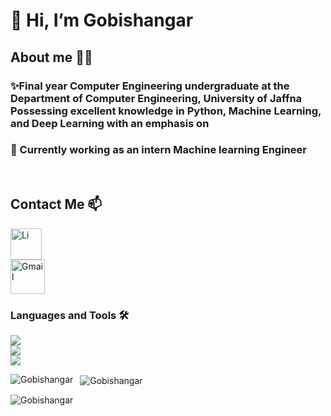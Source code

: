 # 👋 Hi, I’m Gobishangar

## About me 👨‍💻

### ✨Final year Computer Engineering undergraduate at the Department of Computer Engineering, University of Jaffna Possessing excellent knowledge in Python, Machine Learning, and Deep Learning with an emphasis on 

### 🌱 Currently working as an intern Machine learning Engineer 

<br />

## Contact Me 📫

<p align="left">
    <a  href="https://www.linkedin.com/in/gobi-shangar/" target="_blank" rel="noreferrer">
       <img src="https://skillicons.dev/icons?i=linkedin" alt="Li" width="50" height="50" />
      </a> <br/>
    <a href="mailto:gobishangar11@gmail.com" target="_blank" rel="noreferrer">
      <img src="https://www.gstatic.com/images/icons/material/product/2x/gmail_48dp.png" alt="Gmail" width="55" height="55">
    </a>
</p>

### Languages and Tools 🛠

<p align="left"> 
    <img src="https://skillicons.dev/icons?i=py,java,r,matlab,cpp,mysql,dart,js,mongodb" />
    <br/>
    <img src="https://skillicons.dev/icons?i=pytorch,tensorflow,react,aws,flask" />
    <br/>
    <img src="https://skillicons.dev/icons?i=idea,figma,git,github,vscode,linux" />

</p>

<p>
    <img align="left" src="https://github-readme-stats.vercel.app/api/top-langs?username=Gobishangar1&show_icons=true&locale=en&layout=compact" alt="Gobishangar" />
</p>

<p> 
    &nbsp;
    <img align="center" src="https://github-readme-stats.vercel.app/api?username=Gobishangar1&show_icons=true&locale=en" alt="Gobishangar" />
</p>

<p>
    <img align="center" src="https://github-readme-streak-stats.herokuapp.com/?user=Gobishangar1&" alt="Gobishangar" />
</p>

<!---
Gobishangar1/Gobishangar is a ✨ special ✨ repository because its `README.md` (this file) appears on your GitHub profile.
You can click the Preview link to take a look at your changes.
--->

